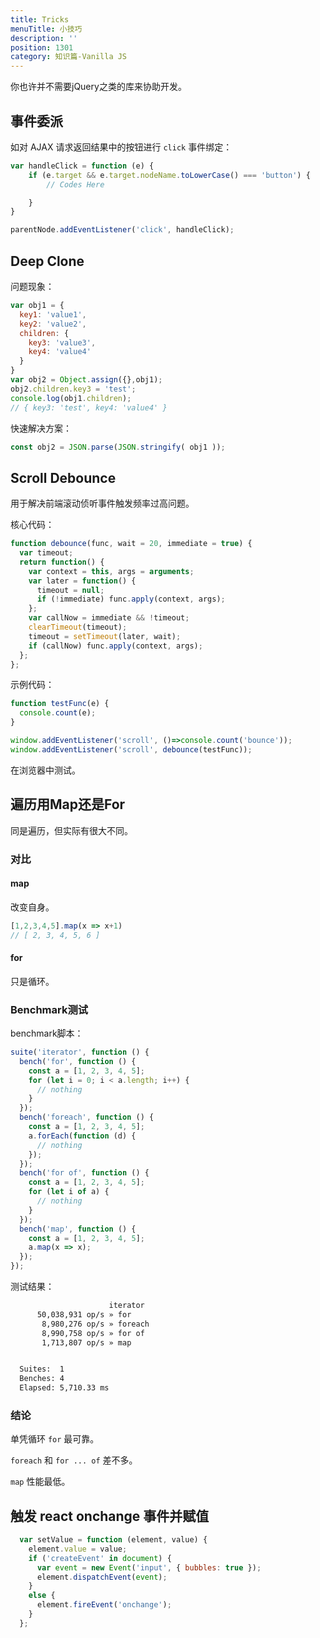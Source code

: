 ```yaml
---
title: Tricks
menuTitle: 小技巧
description: ''
position: 1301
category: 知识篇-Vanilla JS
---
```


你也许并不需要jQuery之类的库来协助开发。

## 事件委派

如对 AJAX 请求返回结果中的按钮进行 `click` 事件绑定：

```js
var handleClick = function (e) {
	if (e.target && e.target.nodeName.toLowerCase() === 'button') {
		// Codes Here

	}
}

parentNode.addEventListener('click', handleClick);
```


## Deep Clone

问题现象：

```js
var obj1 = {
  key1: 'value1',
  key2: 'value2',
  children: {
    key3: 'value3',
    key4: 'value4'
  }
}
var obj2 = Object.assign({},obj1);
obj2.children.key3 = 'test';
console.log(obj1.children);
// { key3: 'test', key4: 'value4' }
```

快速解决方案：

```js
const obj2 = JSON.parse(JSON.stringify( obj1 ));
```

## Scroll Debounce

用于解决前端滚动侦听事件触发频率过高问题。

核心代码：

```js
function debounce(func, wait = 20, immediate = true) {
  var timeout;
  return function() {
    var context = this, args = arguments;
    var later = function() {
      timeout = null;
      if (!immediate) func.apply(context, args);
    };
    var callNow = immediate && !timeout;
    clearTimeout(timeout);
    timeout = setTimeout(later, wait);
    if (callNow) func.apply(context, args);
  };
};
```


示例代码：

```js
function testFunc(e) {
  console.count(e);
}

window.addEventListener('scroll', ()=>console.count('bounce'));
window.addEventListener('scroll', debounce(testFunc));
```

在浏览器中测试。

## 遍历用Map还是For

同是遍历，但实际有很大不同。

### 对比

#### map

改变自身。

```js
[1,2,3,4,5].map(x => x+1)
// [ 2, 3, 4, 5, 6 ]
```

#### for

只是循环。

### Benchmark测试

benchmark脚本：

```js
suite('iterator', function () {
  bench('for', function () {
    const a = [1, 2, 3, 4, 5];
    for (let i = 0; i < a.length; i++) {
      // nothing
    }
  });
  bench('foreach', function () {
    const a = [1, 2, 3, 4, 5];
    a.forEach(function (d) {
      // nothing
    });
  });
  bench('for of', function () {
    const a = [1, 2, 3, 4, 5];
    for (let i of a) {
      // nothing
    }
  });
  bench('map', function () {
    const a = [1, 2, 3, 4, 5];
    a.map(x => x);
  });
});
```

测试结果：

```bash
                      iterator
      50,038,931 op/s » for
       8,980,276 op/s » foreach
       8,990,758 op/s » for of
       1,713,807 op/s » map


  Suites:  1
  Benches: 4
  Elapsed: 5,710.33 ms
```

### 结论

单凭循环 `for` 最可靠。

`foreach` 和 `for ... of` 差不多。

`map` 性能最低。

## 触发 react onchange 事件并赋值

```js
  var setValue = function (element, value) {
    element.value = value;
    if ('createEvent' in document) {
      var event = new Event('input', { bubbles: true });
      element.dispatchEvent(event);
    }
    else {
      element.fireEvent('onchange');
    }
  };
```
